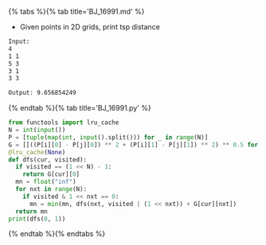 {% tabs %}{% tab title='BJ_16991.md' %}

* Given points in 2D grids, print tsp distance

```txt
Input:
4
1 1
5 3
3 1
3 3

Output: 9.656854249
```

{% endtab %}{% tab title='BJ_16991.py' %}

```py
from functools import lru_cache
N = int(input())
P = [tuple(map(int, input().split())) for _ in range(N)]
G = [[((P[i][0] - P[j][0]) ** 2 + (P[i][1] - P[j][1]) ** 2) ** 0.5 for i in range(N)] for j in range(N)]
@lru_cache(None)
def dfs(cur, visited):
  if visited == (1 << N) - 1:
    return G[cur][0]
  mn = float("inf")
  for nxt in range(N):
    if visited & 1 << nxt == 0:
      mn = min(mn, dfs(nxt, visited | (1 << nxt)) + G[cur][nxt])
  return mn
print(dfs(0, 1))
```

{% endtab %}{% endtabs %}

